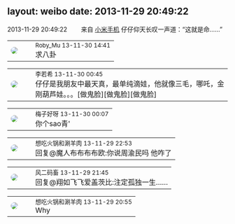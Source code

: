 layout: weibo
date: 2013-11-29 20:49:22
---
<meta name="referrer" content="no-referrer" />

2013-11-29 20:49:22  &nbsp;&nbsp;&nbsp;&nbsp;&nbsp;&nbsp; 来自 <a href="http://app.weibo.com/t/feed/22zMnn" rel="nofollow">小米手机</a>
仔仔仰天长叹一声道：“这就是命……” ​​​

<table style="width: 100%;">
  <tr>
    <td style="width: 40px;"><img style="border-radius:50%" src="https://tva2.sinaimg.cn/crop.0.0.180.180.50/81fd9f09jw1e8qgp5bmzyj2050050aa8.jpg?KID=imgbed,tva&Expires=1624464803&ssig=eQmANRyNPn"></td>
    <td colspan="2"><small>Roby_Mu 13-11-30 14:41</small><br/>求八卦</td>
  </tr>
</table>

<table style="width: 100%;">
  <tr>
    <td style="width: 40px;"><img style="border-radius:50%" src="https://tvax2.sinaimg.cn/crop.0.0.512.512.50/6421e548ly8g08ij342i6j20e80e8q34.jpg?KID=imgbed,tva&Expires=1624464803&ssig=2%2FPOCqpQUk"></td>
    <td colspan="2"><small>李若希 13-11-30 00:45</small><br/>仔仔是我朋友中最天真，最单纯滴娃，他就像三毛，哪吒，金刚葫芦娃。。。[做鬼脸][做鬼脸][做鬼脸]</td>
  </tr>
</table>

<table style="width: 100%;">
  <tr>
    <td style="width: 40px;"><img style="border-radius:50%" src="https://tva3.sinaimg.cn/crop.0.0.180.180.50/abefb5b0jw1e8qgp5bmzyj2050050aa8.jpg?KID=imgbed,tva&Expires=1624464803&ssig=Vp6X0LTaVC"></td>
    <td colspan="2"><small>梅子好呀 13-11-30 00:07</small><br/>你个sao青'</td>
  </tr>
</table>

<table style="width: 100%;">
  <tr>
    <td style="width: 40px;"><img style="border-radius:50%" src="https://tva1.sinaimg.cn/crop.0.1.751.751.50/71c5c7f8jw8f5hblff0u4j20kv0ky3zn.jpg?KID=imgbed,tva&Expires=1624464803&ssig=Hw7YkBNQKJ"></td>
    <td colspan="2"><small>想吃火锅和涮羊肉 13-11-29 22:53</small><br/>回复@魔人布布布布欧:你说周渝民吗 他咋了</td>
  </tr>
</table>

<table style="width: 100%;">
  <tr>
    <td style="width: 40px;"><img style="border-radius:50%" src="https://tva3.sinaimg.cn/crop.0.0.639.639.50/6d2a6003jw8f3idy69w2gj20hs0hrt9g.jpg?KID=imgbed,tva&Expires=1624464803&ssig=CxPL3%2FUO%2BO"></td>
    <td colspan="2"><small>风二码畜 13-11-29 21:45</small><br/>回复@翔如飞飞爱盖茨比:注定孤独一生……</td>
  </tr>
</table>

<table style="width: 100%;">
  <tr>
    <td style="width: 40px;"><img style="border-radius:50%" src="https://tva1.sinaimg.cn/crop.0.1.751.751.50/71c5c7f8jw8f5hblff0u4j20kv0ky3zn.jpg?KID=imgbed,tva&Expires=1624464803&ssig=Hw7YkBNQKJ"></td>
    <td colspan="2"><small>想吃火锅和涮羊肉 13-11-29 20:55</small><br/>Why</td>
  </tr>
</table>

